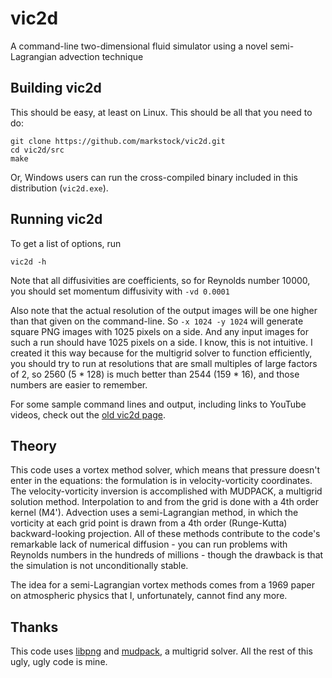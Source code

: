 # vic2d

A command-line two-dimensional fluid simulator using a novel semi-Lagrangian advection technique

## Building vic2d

This should be easy, at least on Linux. This should be all that you need to do:

    git clone https://github.com/markstock/vic2d.git
    cd vic2d/src
    make

Or, Windows users can run the cross-compiled binary included in this distribution (`vic2d.exe`).

## Running vic2d

To get a list of options, run

    vic2d -h

Note that all diffusivities are coefficients, so for Reynolds number 10000, you should set momentum diffusivity with `-vd 0.0001`

Also note that the actual resolution of the output images will be one higher than that given on the command-line. So `-x 1024 -y 1024` will generate square PNG images with 1025 pixels on a side. And any input images for such a run should have 1025 pixels on a side. I know, this is not intuitive. I created it this way because for the multigrid solver to function efficiently, you should try to run at resolutions that are small multiples of large factors of 2, so 2560 (5 * 128) is much better than 2544 (159 * 16), and those numbers are easier to remember.

For some sample command lines and output, including links to YouTube videos, check out the [old vic2d page](http://markjstock.org/vic2d/).

## Theory

This code uses a vortex method solver, which means that pressure doesn't enter in the equations: the formulation is in velocity-vorticity coordinates. The velocity-vorticity inversion is accomplished with MUDPACK, a multigrid solution method. Interpolation to and from the grid is done with a 4th order kernel (M4'). Advection uses a semi-Lagrangian method, in which the vorticity at each grid point is drawn from a 4th order (Runge-Kutta) backward-looking projection. All of these methods contribute to the code's remarkable lack of numerical diffusion - you can run problems with Reynolds numbers in the hundreds of millions - though the drawback is that the simulation is not unconditionally stable.

The idea for a semi-Lagrangian vortex methods comes from a 1969 paper on atmospheric physics that I, unfortunately, cannot find any more.

## Thanks

This code uses [libpng](https://github.com/glennrp/libpng) and [mudpack](https://www2.cisl.ucar.edu/resources/legacy/mudpack), a multigrid solver. All the rest of this ugly, ugly code is mine.

